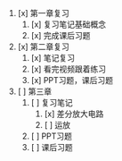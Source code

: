 1. [x] 第一章复习
   1. [x] 复习笔记基础概念
   2. [x] 完成课后习题
2. [x] 第二章复习
   1. [x] 笔记复习
   2. [x] 看完视频跟着练习
   3. [x] PPT习题，课后习题
3. [ ] 第三章
   1. [ ] 复习笔记
      1. [x] 差分放大电路
      2. [ ] 运放
   2. [ ] PPT习题
   3. [ ] 课后习题
